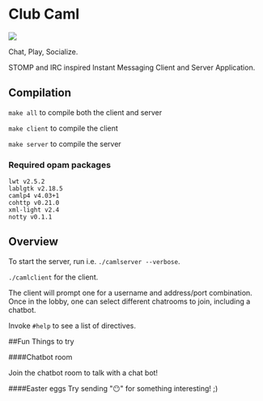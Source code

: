 # Club Caml

![]( https://raw.githubusercontent.com/yuhuanq/Club-Caml/master/ex.gif?token=AQYGq4f9ZEAuP60oT3vYrqc4PM1on-6oks5YTxQhwA==)

Chat, Play, Socialize.

STOMP and IRC inspired Instant Messaging Client and Server Application.

## Compilation
`make all` to compile both the client and server

`make client` to compile the client

`make server` to compile the server

### Required opam packages

```
lwt v2.5.2
lablgtk v2.18.5
camlp4 v4.03+1
cohttp v0.21.0
xml-light v2.4
notty v0.1.1
```

## Overview

To start the server, run i.e. `./camlserver --verbose`.

`./camlclient` for the client.

The client will prompt one for a username and address/port combination.
Once in the lobby, one can select different chatrooms to join, including a
chatbot.

Invoke `#help` to see a list of directives.

##Fun Things to try

####Chatbot room

Join the chatbot room to talk with
a chat bot!

####Easter eggs
Try sending "😶" for something interesting! ;)

